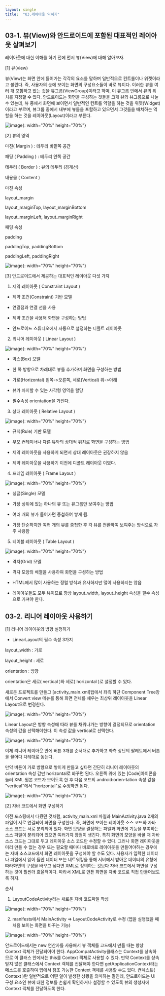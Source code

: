```yaml
---
layout: single
title:  "03.레이아웃 익히기"
---
```


## 03-1. 뷰(View)와 안드로이드에 포함된 대표적인 레이아웃 살펴보기

레이아웃에 대한 이해를 하기 전에 먼저 뷰(View)에 대해 알아보자.

[1] 뷰(view)

뷰(View)는 화면 안에 들어가는 각각의 요소를 말하며 일반적으로 컨트롤이나 위젯이라고 불린다. 즉, 사용자의 눈에 보이는 화면의 구성요소들이 바로 뷰이다.
이러한 뷰를 여러 개 포함하고 있는 것을 뷰그룹(ViewGroup)이라고 하며, 이 뷰그룹 안에서 뷰의 위치를 지정할 수 있다.
안드로이드는 화면을 구성하는 것들을 크게 뷰와 뷰그룹으로 나눌 수 있는데, 뷰 중에서 화면에 보이면서 일반적인 컨트롤 역할을 하는 것을 위젯(Widget)이라고 부르며,
뷰그룹 중에서 내부에 뷰들을 포함하고 있으면서 그것들을 배치하는 역할을 하는 것을 레이아웃(Layout)이라고 부른다.

![image](https://user-images.githubusercontent.com/73388615/137660304-9fa27a06-661f-4220-83b3-a2e32ffa9c7b.png){: width="70%" height="70%"}


[2] 뷰의 영역


마진( Margin ) : 테두리 바깥쪽 공간

패딩 ( Padding ) : 테두리 안쪽 공간

테두리 ( Border ) : 뷰의 테두리 (경계선)

내용물 ( Content )

 

마진 속성

layout_margin

layout_marginTop, layout_marginBottom

layout_marginLeft, layout_marginRight

 
 
패딩 속성

padding

paddingTop, paddingBottom

paddingLeft, paddingRight

![image](https://user-images.githubusercontent.com/73388615/137663359-8095bd59-2f93-4dda-be04-2f090dc8dfab.png){: width="70%" height="70%"}


[3] 안드로이드에서 제공하는 대표적인 레이아웃 다섯 가지

1) 제약 레이아웃 ( Constraint Layout )

- 제약 조건(Constraint) 기반 모델

- 연결점과 연결 선을 사용

- 제약 조건을 사용해 화면을 구성하는 방법

- 안드로이드 스튜디오에서 자동으로 설정하는 디폴트 레이아웃

 

2) 리니어 레이아웃 ( Linear Layout )

![image](https://user-images.githubusercontent.com/73388615/137662606-dfe34ca3-37c6-4087-b298-c0b1318a8f49.png){: width="70%" height="70%"}

- 박스(Box) 모델

- 한 쪽 방향으로 차례대로 뷰를 추가하며 화면을 구성하는 방법

- 가로(Horizontal) 왼쪽->오른쪽, 세로(Vertical) 위->아래 

- 뷰가 차지할 수 있는 사각형 영역을 할당

- 필수속성 orientation을 가진다.


3) 상대 레이아웃 ( Relative Layout )

![image](https://user-images.githubusercontent.com/73388615/137662654-2c18bda9-5160-4923-a1bb-50099affe6ac.png){: width="70%" height="70%"}


- 규칙(Rule) 기반 모델

- 부모 컨테이너나 다른 뷰와의 상대적 위치로 화면을 구성하는 방법

- 제약 레이아웃을 사용하게 되면서 상대 레이아웃은 권장하지 않음

- 제약 레이아웃을 사용하기 이전에 디폴트 레이아웃 이였다.


4) 프레임 레이아웃 ( Frame Layout )

![image](https://user-images.githubusercontent.com/73388615/137662681-21512fac-439e-4169-af24-c68dd8c17952.png){: width="70%" height="70%"}


- 싱글(Single) 모델

- 가장 상위에 있는 하나의 뷰 또는 뷰그룹만 보여주는 방법

- 여러 개의 뷰가 들어가면 중첩하여 쌓게 됨.

- 가장 단순하지만 여러 개의 뷰를 중첩한 후 각 뷰를 전환하여 보여주는 방식으로 자주 사용함


5) 테이블 레이아웃 ( Table Layout )

![image](https://user-images.githubusercontent.com/73388615/137662714-84ac9f1b-ffa2-4896-8823-cb9798c0eff8.png){: width="70%" height="70%"}

- 격자(Grid) 모델

- 격자 모양의 배열을 사용하여 화면을 구성하는 방법

- HTML에서 많이 사용하는 정렬 방식과 유사하지만 많이 사용하지는 않음
 
* 레이아웃들도 모두 뷰이므로 항상 layout_width, layout_height 속성을 필수 속성으로 가져야 한다.


## 03-2. 리니어 레이아웃 사용하기

[1] 리니어 레이아웃의 방향 설정하기

* LinearLayout의 필수 속성 3가지

layout_width : 가로

layout_height : 세로

orientation : 방향

orientation은 세로( vertical )와 세로( horizontal )로 설정할 수 있다.

새로운 프로젝트를 만들고 [activity_main.xml]탭에서 좌측 하단 Component Tree창에서 Convert view 메뉴를 통해 화면 전체를 채우는 최상위 레이아웃을 Linear Layout으로 변경한다.

![image](https://user-images.githubusercontent.com/73388615/137665211-ef9a6257-d357-4684-99e7-f716e0be0118.png){: width="70%" height="70%"}

Linear Layout은 방향 속성에 따라 뷰를 채워나가는 방향이 결정되므로 orientation 속성의 값을 선택해야한다. 이 속성 값을 vertical로 선택한다.

![image](https://user-images.githubusercontent.com/73388615/137665589-f6f83de0-08de-42d4-9407-9f3210cf03ca.png){: width="70%" height="70%"}

이제 리니어 레이아웃 안에 버튼 3개를 순서대로 추가하고 좌측 상단의 팔레트에서 버튼을 끌어다 차례대로 놓는다.

만약 버튼이 가로 방향으로 쌓이게 만들고 싶다면 간단히 리니어 레이아웃의 orientation 속성 값만 horizontal로 바꾸면 된다. 오른쪽 위에 있는 [Code]아이콘을 눌러 XML 원본 코드가 보이도록 한 후 다음 코드의 android:orien-tation 속성 값을 "vertical"에서 "horizontal"로 수정하면 된다.

![image](https://user-images.githubusercontent.com/73388615/138589433-a39955f1-8862-4e7b-8bb5-4bba2ac08014.png){: width="70%" height="70%"}


[2] 자바 코드에서 화면 구성하기

이전 포스팅에서 다뤘던 것처럼, activity_main.xml 파일과 MainActivity.java 2개의 파일이 서로 연결되어 화면을 구성한다. 즉, 화면에 보이는 레이아웃 소스 코드와 자바 소스 코드는 서로 분리되어 있다. 화면 모양을 결정하는 파일과 화면에 기능을 부여하는 소스 파일이 분리되어 있으면 여러가지 장점이 생긴다. 특히 화면의 모양을 바꿀 때 자바 소스 코드는 그대로 두고 레이아웃 소스 코드만 수정할 수 있다. 그러나 화면 레이아웃을 미리 만들 수 없는 경우 또는 필요할 때마다 바로바로 레이아웃을 만들어야하는 경우에는 자바 소스코드에서 화면 레이아웃을 구성헤야 할 수도 있다. 
사용자가 입력한 데이터나 파일에서 읽어 들인 데이터 또는 네트워킹을 통해 서버에서 받아온 데이터의 유형에 따라화면의 구성을 바꾸고 싶다면 XML로 정의하는 것보다 자바 코드에서 화면을 구성하는 것이 훨씬더 효율적이다. 따라서 XML로 만든 화면을 자바 코드로 직접 만들어보도록 하자.

순서

1) LayoutCodeActivity라는 새로운 자바 코드파일 작성

![image](https://user-images.githubusercontent.com/73388615/138590599-0892f031-9424-4e29-a6f9-687e7a089356.png){: width="70%" height="70%"}


2) manifests에서 MainActivity => LayoutCodeActivity로 수정 (앱을 실행했을 때 처음 보이는 화면을 바꾸는 기능)
   
![image](https://user-images.githubusercontent.com/73388615/138592326-6cfce65d-5cca-4e63-899f-feafe457274e.png){: width="70%" height="70%"}


안드로이드에서는 new 연산자를 사용해서 뷰 객체를 코드에서 만들 때는
항상 Context 객체가 전달되어야 한다.
AppCompatActivity클래스는 Context를 상속하므로 이 클래스 안에서는
this를 Context 객체로 사용할 수 있다.
만약 Context를 상속받지 않은 클래스에서 Context 객체를 전달해야 한다면
getApplicationContext라는 메소드를 호출하여 앱에서 참조 가능한 Context 객체를 사용할 수도 있다.
컨텍스트( Context )란 일반적으로 어떤 일이 발생한 상황을 의미하는 말인데,
안드로이드는 UI 구성 요소인 뷰에 대한 정보를 손쉽게 확인하거나 설정할 수 있도록
뷰의 생성자에 Context 객체를 전달하도록 한다.



